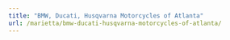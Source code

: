 ```yaml
---
title: "BMW, Ducati, Husqvarna Motorcycles of Atlanta"
url: /marietta/bmw-ducati-husqvarna-motorcycles-of-atlanta/
---
```

